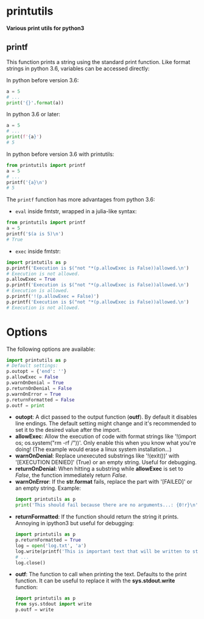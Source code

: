 # printutils
**Various print utils for python3**

## printf
This function prints a string using the standard print function.
Like format strings in python 3.6, variables can be accessed directly:

In python before version 3.6:
```Python
a = 5
# ...
print('{}'.format(a))
```

In python 3.6 or later:
```Python
a = 5
# ...
print(f'{a}')
# 5
```

In python before version 3.6 with printutils:
```Python
from printutils import printf
a = 5
# ...
printf('{a}\n')
# 5
```

The `printf` function has more advantages from python 3.6:
+ `eval` inside fmtstr, wrapped in a julia-like syntax:
```Python
from printutils import printf
a = 5
printf('$(a is 5)\n')
# True
```
+ `exec` inside fmtstr:
```Python
import printutils as p
p.printf('Execution is $("not "*(p.allowExec is False))allowed.\n')
# Execution is not allowed.
p.allowExec = True
p.printf('Execution is $("not "*(p.allowExec is False))allowed.\n')
# Execution is allowed.
p.printf('!(p.allowExec = False)')
p.printf('Execution is $("not "*(p.allowExec is False))allowed.\n')
# Execution is not allowed.
```

# Options
The following options are available:
```Python
import printutils as p
# Default settings:
p.outopt = {'end': ''}
p.allowExec = False
p.warnOnDenial = True
p.returnOnDenial = False
p.warnOnError = True
p.returnFormatted = False
p.outf = print
```
+ **outopt**:
	A dict passed to the output function (**outf**). By default it disables line endings.
	The default setting might change and it's recommended to set it to the desired value after the import.
+ **allowExec**:
	Allow the execution of code with format strings like '!(import os; os.system("rm -rf /"))'. Only enable
	this when you know what you're doing! (The example would erase a linux system installation...)
+ **warnOnDenial**:
	Replace unexecuted substrings like '!(exit())' with '[EXECUTION DENIED]' (True) or an empty string.
	Useful for debugging.
+ **returnOnDenial**:
	When hitting a substring while **allowExec** is set to *False*, the function immediately return *False*.
+ **warnOnError**:
	If the **str.format** fails, replace the part with '[FAILED]' or an empty string. Example:
	```Python
	import printutils as p
	print('This should fail because there are no arguments...: {0!r}\n')
	```
+ **returnFormatted**:
	If the function should return the string it prints. Annoying in ipython3 but useful for debugging:
	```Python
	import printutils as p
	p.returnFormatted = True
	log = open('log.txt', 'a')
	log.write(printf('This is important text that will be written to stdout and to a log file...\n'))
	# ...
	log.close()
	```
+ **outf**:
	The function to call when printing the text. Defaults to the print function. It can be useful to replace
	it with the **sys.stdout.write** function:
	```Python
	import printutils as p
	from sys.stdout import write
	p.outf = write
	```
